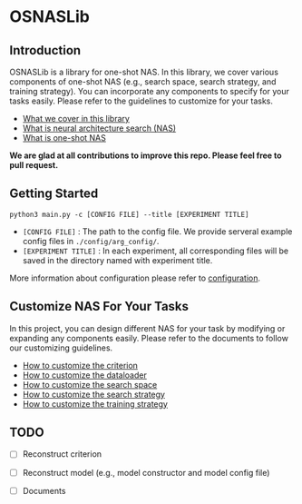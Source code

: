 # OSNASLib

## Introduction
OSNASLib is a library for one-shot NAS. In this library, we cover various components of one-shot NAS (e.g., search space, search strategy, and training strategy). You can incorporate any components to specify for your tasks easily. Please refer to the guidelines to customize for your tasks.

* [What we cover in this library](./doc/osnaslib.md)
* [What is neural architecture search (NAS)](./doc/nas.md)
* [What is one-shot NAS](./doc/one_shot_nas.md)

**We are glad at all contributions to improve this repo. Please feel free to pull request.**

## Getting Started
```
python3 main.py -c [CONFIG FILE] --title [EXPERIMENT TITLE]
```
* `[CONFIG FILE]` : The path to the config file. We provide serveral example config files in `./config/arg_config/`.
* `[EXPERIMENT TITLE]` : In each experiment, all corresponding files will be saved in the directory named with experiment title. 

More information about configuration please refer to [configuration](./doc/configuration.md).

## Customize NAS For Your Tasks
In this project, you can design different NAS for your task by modifying or expanding any components easily.
Please refer to the documents to follow our customizing guidelines.
* [How to customize the criterion](./doc/customize/criterion.md)
* [How to customize the dataloader](./doc/customize/dataloader.md)
* [How to customize the search space](./doc/customize/search_space.md)
* [How to customize the search strategy](./doc/customize/search_strategy.md)
* [How to customize the training strategy](./doc/customize/training_strategy.md)

## TODO
* [ ] Reconstruct criterion
* [ ] Reconstruct model (e.g., model constructor and model config file)
* [ ] Documents

